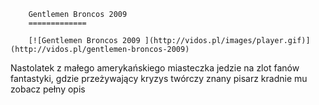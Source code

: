 
        Gentlemen Broncos 2009 
        =============
        
        [![Gentlemen Broncos 2009 ](http://vidos.pl/images/player.gif)](http://vidos.pl/gentlemen-broncos-2009)
        
        
 Nastolatek z małego amerykańskiego miasteczka jedzie na zlot fanów fantastyki, gdzie przeżywający kryzys twórczy znany pisarz kradnie mu zobacz pełny opis
    